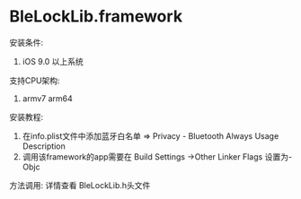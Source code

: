 # BleLockLib.framework

安装条件:
1. iOS 9.0 以上系统

支持CPU架构: 
1. armv7 arm64

安装教程: 
1. 在info.plist文件中添加蓝牙白名单 => Privacy - Bluetooth Always Usage Description
1. 调用该framework的app需要在 Build Settings ->Other Linker Flags 设置为-Objc

方法调用:
详情查看 BleLockLib.h头文件
